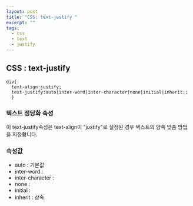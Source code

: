 ```yaml
---
layout: post
title: "CSS: text-justify "
excerpt: ""
tags: 
  - css
  - text
  - justify
---
```

## CSS : text-justify 
```
div{
  text-align:justify;
  text-justify:auto|inter-word|inter-character|none|initial|inherit;;
  }
```
### 텍스트 정당화 속성
이 text-justify속성은 text-align이 "justify"로 설정된 경우 텍스트의 양쪽 맞춤 방법을 지정합니다.

### 속성값
+ auto : 기본값
+ inter-word : 
+ inter-character : 
+ none : 
+ initial : 
+ inherit : 상속
